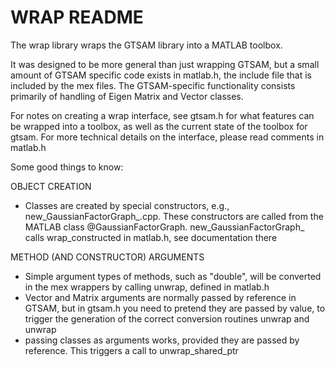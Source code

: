 # WRAP README

The wrap library wraps the GTSAM library into a MATLAB toolbox. 

It was designed to be more general than just wrapping GTSAM, but a small amount of GTSAM specific code exists in matlab.h, the include file that is included by the mex files. The GTSAM-specific functionality consists primarily of handling of Eigen Matrix and Vector classes.  

For notes on creating a wrap interface, see gtsam.h for what features can be wrapped into a toolbox, as well as the current state of the toolbox for gtsam. For more technical details on the interface, please read comments in matlab.h

Some good things to know:

OBJECT CREATION

- Classes are created by special constructors, e.g., new_GaussianFactorGraph_.cpp.
	These constructors are called from the MATLAB class @GaussianFactorGraph.
	new_GaussianFactorGraph_ calls wrap_constructed in matlab.h, see documentation there
	
METHOD (AND CONSTRUCTOR) ARGUMENTS

- Simple argument types of methods, such as "double", will be converted in the
  mex wrappers by calling unwrap<double>, defined in matlab.h
- Vector and Matrix arguments are normally passed by reference in GTSAM, but
  in gtsam.h you need to pretend they are passed by value, to trigger the 
  generation of the correct conversion routines unwrap<Vector> and unwrap<Matrix>
- passing classes as arguments works, provided they are passed by reference.
	This triggers a call to unwrap_shared_ptr

   